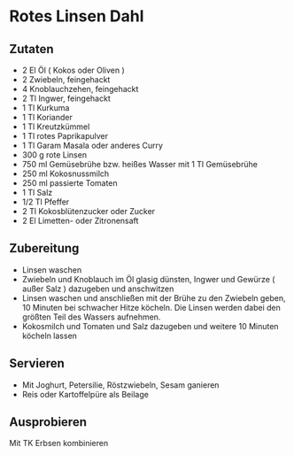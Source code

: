# Rotes Linsen Dahl
## Zutaten
* 2 El Öl ( Kokos oder Oliven )
* 2 Zwiebeln, feingehackt
* 4 Knoblauchzehen, feingehackt
* 2 Tl Ingwer, feingehackt
* 1 Tl Kurkuma
* 1 Tl Koriander
* 1 Tl Kreutzkümmel
* 1 Tl rotes Paprikapulver
* 1 Tl Garam Masala oder anderes Curry
* 300 g rote Linsen
* 750 ml Gemüsebrühe bzw. heißes Wasser mit 1 Tl Gemüsebrühe 
* 250 ml Kokosnussmilch
* 250 ml passierte Tomaten
* 1 Tl Salz
* 1/2 Tl Pfeffer
* 2 Tl Kokosblütenzucker oder Zucker
* 2 El Limetten- oder Zitronensaft

## Zubereitung
* Linsen waschen
* Zwiebeln und Knoblauch im Öl glasig dünsten, Ingwer und Gewürze ( außer Salz ) dazugeben und anschwitzen
* Linsen waschen und anschließen mit der Brühe zu den Zwiebeln geben, 10 Minuten bei schwacher Hitze köcheln. Die Linsen werden dabei den größten Teil des Wassers aufnehmen.
* Kokosmilch und Tomaten und Salz dazugeben und weitere 10 Minuten köcheln lassen

## Servieren 
* Mit Joghurt, Petersilie, Röstzwiebeln, Sesam ganieren
* Reis oder Kartoffelpüre als Beilage

## Ausprobieren
Mit TK Erbsen kombinieren